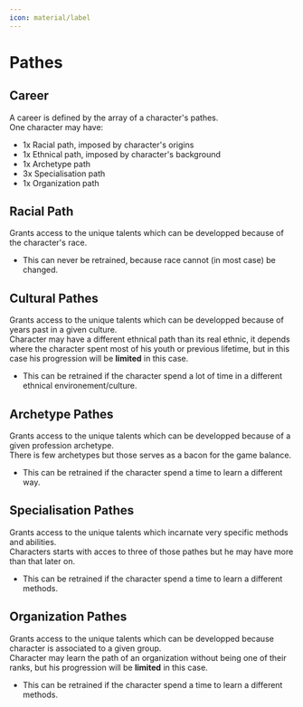 ```yaml
---
icon: material/label 
---
```

# Pathes

## Career

A career is defined by the array of a character's pathes.  
One character may have:

- 1x Racial path, imposed by character's origins
- 1x Ethnical path, imposed by character's background
- 1x Archetype path
- 3x Specialisation path
- 1x Organization path

## Racial Path

Grants access to the unique talents which can be developped because of the character's race.

- This can never be retrained, because race cannot (in most case) be changed.

## Cultural Pathes

Grants access to the unique talents which can be developped because of years past in a given culture.  
Character may have a different ethnical path than its real ethnic, it depends where the character spent most of his youth or previous lifetime, but in this case his progression will be **limited** in this case.

- This can be retrained if the character spend a lot of time in a different ethnical environement/culture.

## Archetype Pathes

Grants access to the unique talents which can be developped because of a given profession archetype.  
There is few archetypes but those serves as a bacon for the game balance.

- This can be retrained if the character spend a time to learn a different way.

## Specialisation Pathes

Grants access to the unique talents which incarnate very specific methods and abilities.  
Characters starts with acces to three of those pathes but he may have more than that later on.

- This can be retrained if the character spend a time to learn a different methods.

## Organization Pathes

Grants access to the unique talents which can be developped because character is associated to a given group.  
Character may learn the path of an organization without being one of their ranks, but his progression will be **limited** in this case.

- This can be retrained if the character spend a time to learn a different methods.
